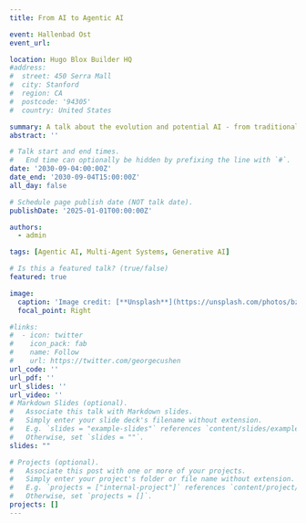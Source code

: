 ```yaml
---
title: From AI to Agentic AI

event: Hallenbad Ost
event_url: 

location: Hugo Blox Builder HQ
#address:
#  street: 450 Serra Mall
#  city: Stanford
#  region: CA
#  postcode: '94305'
#  country: United States

summary: A talk about the evolution and potential AI - from traditional ML to agentic AI solution!
abstract: ''

# Talk start and end times.
#   End time can optionally be hidden by prefixing the line with `#`.
date: '2030-09-04:00:00Z'
date_end: '2030-09-04T15:00:00Z'
all_day: false

# Schedule page publish date (NOT talk date).
publishDate: '2025-01-01T00:00:00Z'

authors:
  - admin

tags: [Agentic AI, Multi-Agent Systems, Generative AI]

# Is this a featured talk? (true/false)
featured: true

image:
  caption: 'Image credit: [**Unsplash**](https://unsplash.com/photos/bzdhc5b3Bxs)'
  focal_point: Right

#links:
#  - icon: twitter
#    icon_pack: fab
#    name: Follow
#    url: https://twitter.com/georgecushen
url_code: ''
url_pdf: ''
url_slides: ''
url_video: ''
# Markdown Slides (optional).
#   Associate this talk with Markdown slides.
#   Simply enter your slide deck's filename without extension.
#   E.g. `slides = "example-slides"` references `content/slides/example-slides.md`.
#   Otherwise, set `slides = ""`.
slides: ""

# Projects (optional).
#   Associate this post with one or more of your projects.
#   Simply enter your project's folder or file name without extension.
#   E.g. `projects = ["internal-project"]` references `content/project/deep-learning/index.md`.
#   Otherwise, set `projects = []`.
projects: []
---
```

